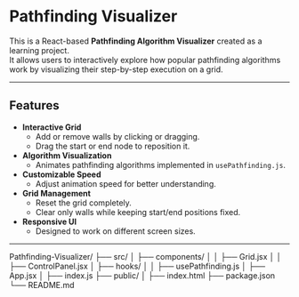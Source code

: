 # Pathfinding Visualizer

This is a React-based **Pathfinding Algorithm Visualizer** created as a learning project.  
It allows users to interactively explore how popular pathfinding algorithms work by visualizing their step-by-step execution on a grid.

---

## Features

- **Interactive Grid**
  - Add or remove walls by clicking or dragging.
  - Drag the start or end node to reposition it.
- **Algorithm Visualization**
  - Animates pathfinding algorithms implemented in `usePathfinding.js`.
- **Customizable Speed**
  - Adjust animation speed for better understanding.
- **Grid Management**
  - Reset the grid completely.
  - Clear only walls while keeping start/end positions fixed.
- **Responsive UI**
  - Designed to work on different screen sizes.

---

Pathfinding-Visualizer/
├── src/
│   ├── components/
│   │   ├── Grid.jsx
│   │   ├── ControlPanel.jsx
│   ├── hooks/
│   │   ├── usePathfinding.js
│   ├── App.jsx
│   ├── index.js
├── public/
│   ├── index.html
├── package.json
└── README.md


